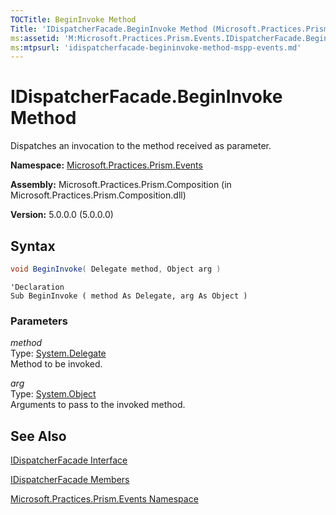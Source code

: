 ```yaml
---
TOCTitle: BeginInvoke Method
Title: 'IDispatcherFacade.BeginInvoke Method (Microsoft.Practices.Prism.Events)'
ms:assetid: 'M:Microsoft.Practices.Prism.Events.IDispatcherFacade.BeginInvoke(System.Delegate,System.Object)'
ms:mtpsurl: 'idispatcherfacade-begininvoke-method-mspp-events.md'
---
```



# IDispatcherFacade.BeginInvoke Method

Dispatches an invocation to the method received as parameter.

**Namespace:** [Microsoft.Practices.Prism.Events](/patterns-practices/reference/mspp-events-namespace)

**Assembly:** Microsoft.Practices.Prism.Composition (in Microsoft.Practices.Prism.Composition.dll)

**Version:** 5.0.0.0 (5.0.0.0)

## Syntax
```C#
void BeginInvoke( Delegate method, Object arg )
```
```VB
'Declaration
Sub BeginInvoke ( method As Delegate, arg As Object )
```

### Parameters

*method*  
Type: [System.Delegate](http://msdn.microsoft.com/en-us/library/y22acf51)  
Method to be invoked.

*arg*  
Type: [System.Object](http://msdn.microsoft.com/en-us/library/e5kfa45b)  
Arguments to pass to the invoked method.

## See Also

[IDispatcherFacade Interface](/patterns-practices/reference/idispatcherfacade-interface-mspp-events)

[IDispatcherFacade Members](/patterns-practices/reference/idispatcherfacade-members-mspp-events)

[Microsoft.Practices.Prism.Events Namespace](/patterns-practices/reference/mspp-events-namespace)
